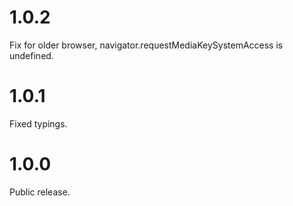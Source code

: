 # 1.0.2
Fix for older browser, navigator.requestMediaKeySystemAccess is undefined.

# 1.0.1
Fixed typings.

# 1.0.0
Public release.
